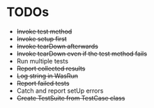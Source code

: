 # TODOs

- ~~Invoke test method~~
- ~~Invoke setup first~~
- ~~Invoke tearDown afterwards~~
- ~~Invoke tearDown even if the test method fails~~
- Run multiple tests
- ~~Report collected results~~
- ~~Log string in WasRun~~
- ~~Report failed tests~~
- Catch and report setUp errors
- ~~Create TestSuite from TestCase class~~